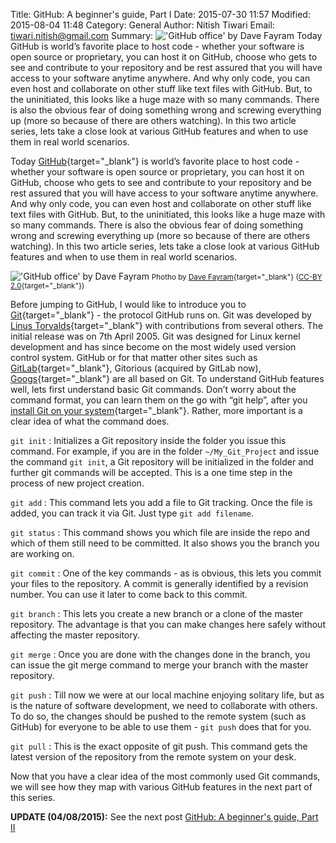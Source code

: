 Title: GitHub: A beginner's guide, Part I
Date: 2015-07-30 11:57
Modified: 2015-08-04 11:48
Category: General
Author: Nitish Tiwari
Email: tiwari.nitish@gmail.com
Summary: !['GitHub office' by Dave Fayram]({filename}/images/2015-07-30_gitHub_a_beginners_guide_part_1/github_office-dave_fayram.jpg "'GitHub office' by Dave Fayram") Today GitHub is world’s favorite place to host code - whether your software is open source or proprietary, you can host it on GitHub, choose who gets to see and contribute to your repository and be rest assured that you will have access to your software anytime anywhere. And why only code, you can even host and collaborate on other stuff like text files with GitHub. But, to the uninitiated, this looks like a huge maze with so many commands. There is also the obvious fear of doing something wrong and screwing everything up (more so because of there are others watching). In this two article series, lets take a close look at various GitHub features and when to use them in real world scenarios.


Today [GitHub](https://github.com/ "GitHub Home"){target="_blank"} is world’s favorite place to host code - whether your software is open source or proprietary, you can host it on GitHub, choose who gets to see and contribute to your repository and be rest assured that you will have access to your software anytime anywhere. And why only code, you can even host and collaborate on other stuff like text files with GitHub. But, to the uninitiated, this looks like a huge maze with so many commands. There is also the obvious fear of doing something wrong and screwing everything up (more so because of there are others watching). In this two article series, lets take a close look at various GitHub features and when to use them in real world scenarios.

!['GitHub office' by Dave Fayram]({filename}/images/2015-07-30_gitHub_a_beginners_guide_part_1/github_office-dave_fayram.jpg "'GitHub office' by Dave Fayram")
<small>Photho by [Dave Fayram](https://www.flickr.com/photos/davefayram/ "Dave Fayram profile at Flickr"){target="_blank"} ([CC-BY 2.0](https://creativecommons.org/licenses/by/2.0/ "Creative Commons - Attribution 2.0 Generic (CC BY 2.0)"){target="_blank"})</small>

Before jumping to GitHub, I would like to introduce you to [Git](https://git-scm.com/ "Git Home Page"){target="_blank"} - the protocol GitHub runs on. Git was developed by [Linus Torvalds](https://en.wikipedia.org/wiki/Linus_Torvalds "Torvalds' bio"){target="_blank"} with contributions from several others. The initial release was on 7th April 2005. Git was designed for Linux kernel development and has since become on the most widely used version control system. GitHub or for that matter other sites such as [GitLab](https://about.gitlab.com/ "GitLab Home Page"){target="_blank"}, Gitorious (acquired by GitLab now), [Googs](http://gogs.io/ "Googs Home Page"){target="_blank"} are all based on Git. To understand GitHub features well, lets first understand basic Git commands. Don’t worry about the command format, you can learn them on the go with “git help”, after you [install Git on your system](https://git-scm.com/book/en/v2/Getting-Started-Installing-Git "Getting Started - Installing Git"){target="_blank"}. Rather, more important is a clear idea of what the command does.

```git init```
:   Initializes a Git repository inside the folder you issue this command. For example, if you are in the folder ```~/My_Git_Project``` and issue the command ```git init```, a Git repository will be initialized in the folder and further git commands will be accepted. This is a one time step in the process of new project creation.

```git add```
:   This command lets you add a file to Git tracking. Once the file is added, you can track it via Git. Just type ```git add filename```.

```git status```
:   This command shows you which file are inside the repo and which of them still need to be committed. It also shows you the branch you are working on.

```git commit```
:   One of the key commands - as is obvious, this lets you commit your files to the repository. A commit is generally identified by a revision number. You can use it later to come back to this commit.

```git branch```
:   This lets you create a new branch or a clone of the master repository. The advantage is that you can make changes here safely without affecting the master repository.

```git merge```
:   Once you are done with the changes done in the branch, you can issue the git merge command to merge your branch with the master repository.

```git push```
:   Till now we were at our local machine enjoying solitary life, but as is the nature of software development, we need to collaborate with others. To do so, the changes should be pushed to the remote system (such as GitHub) for everyone to be able to use them - ```git push``` does that for you.

```git pull```
:   This is the exact opposite of git push. This command gets the latest version of the repository from the remote system on your desk.

Now that you have a clear idea of the most commonly used Git commands, we will see how they map with various GitHub features in the next part of this series.

**UPDATE (04/08/2015):** See the next post [GitHub: A beginner's guide, Part II](/github-a-beginners-guide-part-ii.html "See 'GitHub: A beginner's guide, Part II'")
